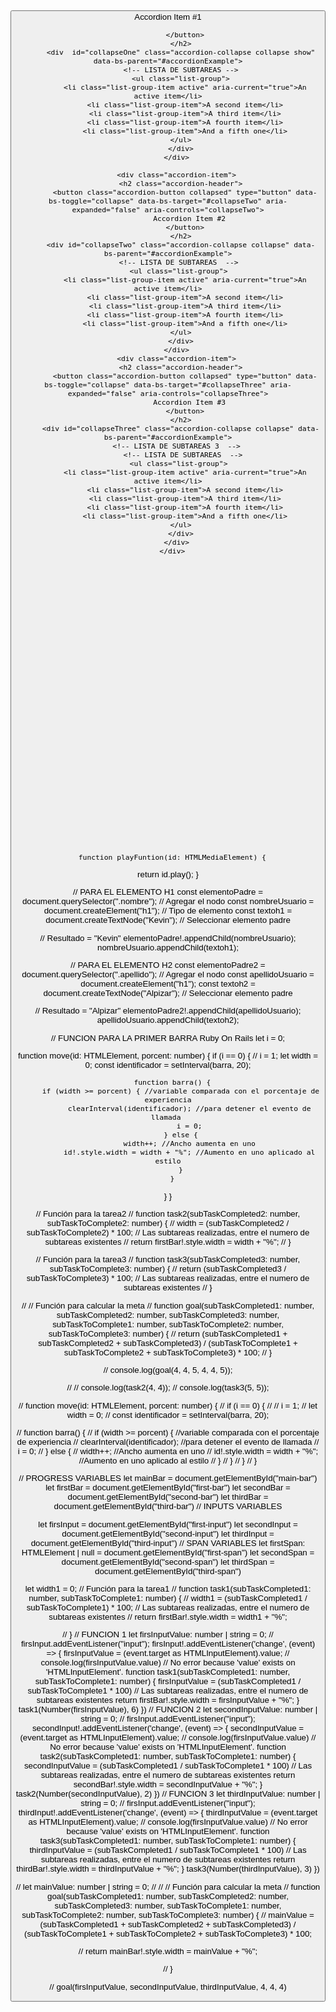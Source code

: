 <!-- CODIGO ACORDION -->
  <div class="accordion" id="accordionExample">
        <div class="accordion-item">
          <h2 class="accordion-header">
            <button class="accordion-button" type="button" data-bs-toggle="collapse" data-bs-target="#collapseOne" aria-expanded="true" aria-controls="collapseOne">
              Accordion Item #1
              
            </button>
          </h2>
          <div  id="collapseOne" class="accordion-collapse collapse show" data-bs-parent="#accordionExample">
          <!-- LISTA DE SUBTAREAS -->
          <ul class="list-group">
            <li class="list-group-item active" aria-current="true">An active item</li>
            <li class="list-group-item">A second item</li>
            <li class="list-group-item">A third item</li>
            <li class="list-group-item">A fourth item</li>
            <li class="list-group-item">And a fifth one</li>
          </ul>
          </div>
        </div>
        
        <div class="accordion-item">
          <h2 class="accordion-header">
            <button class="accordion-button collapsed" type="button" data-bs-toggle="collapse" data-bs-target="#collapseTwo" aria-expanded="false" aria-controls="collapseTwo">
              Accordion Item #2
            </button>
          </h2>
          <div id="collapseTwo" class="accordion-collapse collapse" data-bs-parent="#accordionExample">
         <!-- LISTA DE SUBTAREAS  -->
         <ul class="list-group">
            <li class="list-group-item active" aria-current="true">An active item</li>
            <li class="list-group-item">A second item</li>
            <li class="list-group-item">A third item</li>
            <li class="list-group-item">A fourth item</li>
            <li class="list-group-item">And a fifth one</li>
          </ul>
          </div>
        </div>
        <div class="accordion-item">
          <h2 class="accordion-header">
            <button class="accordion-button collapsed" type="button" data-bs-toggle="collapse" data-bs-target="#collapseThree" aria-expanded="false" aria-controls="collapseThree">
              Accordion Item #3
            </button>
          </h2>
          <div id="collapseThree" class="accordion-collapse collapse" data-bs-parent="#accordionExample">
        <!-- LISTA DE SUBTAREAS 3  -->
           <!-- LISTA DE SUBTAREAS  -->
         <ul class="list-group">
            <li class="list-group-item active" aria-current="true">An active item</li>
            <li class="list-group-item">A second item</li>
            <li class="list-group-item">A third item</li>
            <li class="list-group-item">A fourth item</li>
            <li class="list-group-item">And a fifth one</li>
          </ul>
          </div>
        </div>
      </div>


































      function playFuntion(id: HTMLMediaElement) {
  return id.play();
}

// PARA EL ELEMENTO H1
const elementoPadre = document.querySelector(".nombre"); // Agregar el nodo 
const nombreUsuario = document.createElement("h1"); // Tipo de elemento
const textoh1 = document.createTextNode("Kevin"); // Seleccionar elemento padre 

// Resultado = "Kevin"
elementoPadre!.appendChild(nombreUsuario);
nombreUsuario.appendChild(textoh1);

// PARA EL ELEMENTO H2 
const elementoPadre2 = document.querySelector(".apellido"); // Agregar el nodo 
const apellidoUsuario = document.createElement("h1");
const textoh2 = document.createTextNode("Alpizar"); // Seleccionar elemento padre 

// Resultado = "Alpizar"
elementoPadre2!.appendChild(apellidoUsuario);
apellidoUsuario.appendChild(textoh2);

// FUNCION PARA LA PRIMER BARRA Ruby On Rails
let i = 0;

function move(id: HTMLElement, porcent: number) {
  if (i == 0) {
      // i = 1;
      let width = 0;
      const identificador = setInterval(barra, 20);

      function barra() {
          if (width >= porcent) { //variable comparada con el porcentaje de experiencia
              clearInterval(identificador); //para detener el evento de llamada 
              i = 0;
          } else {
              width++; //Ancho aumenta en uno
              id!.style.width = width + "%"; //Aumento en uno aplicado al estilo
          }
      }
  }
}
 










































 
// Función para la tarea2
// function task2(subTaskCompleted2: number, subTaskToComplete2: number) {
//      width =  (subTaskCompleted2 / subTaskToComplete2) * 100; // Las subtareas realizadas, entre  el numero de subtareas existentes
//    return firstBar!.style.width = width + "%";
// }



// Función para la tarea3
// function task3(subTaskCompleted3: number, subTaskToComplete3: number) {
//     return (subTaskCompleted3 / subTaskToComplete3) * 100; // Las subtareas realizadas, entre  el numero de subtareas existentes
// }


// // Función para calcular la meta
// function goal(subTaskCompleted1: number, subTaskCompleted2: number, subTaskCompleted3: number, subTaskToComplete1: number, subTaskToComplete2: number, subTaskToComplete3: number) {
//     return (subTaskCompleted1 + subTaskCompleted2 + subTaskCompleted3) / (subTaskToComplete1 + subTaskToComplete2 + subTaskToComplete3) * 100;
// }

// console.log(goal(4, 4, 5, 4, 4, 5));

// // console.log(task2(4, 4));
// console.log(task3(5, 5));



// function move(id: HTMLElement, porcent: number) {
//     if (i == 0) {
//         // i = 1;
//         let width = 0;
//         const identificador = setInterval(barra, 20);

//         function barra() {
//             if (width >= porcent) { //variable comparada con el porcentaje de experiencia
//                 clearInterval(identificador); //para detener el evento de llamada
//                 i = 0;
//             } else {
//                 width++; //Ancho aumenta en uno
//                 id!.style.width = width + "%"; //Aumento en uno aplicado al estilo
//             }
//         }
//     }
//   }




// PROGRESS VARIABLES
let mainBar = document.getElementById("main-bar")
let firstBar = document.getElementById("first-bar")
let secondBar = document.getElementById("second-bar")
let thirdBar = document.getElementById("third-bar")
// INPUTS VARIABLES

let firsInput = document.getElementById("first-input")
let secondInput = document.getElementById("second-input")
let thirdInput = document.getElementById("third-input")
// SPAN VARIABLES
let firstSpan: HTMLElement | null = document.getElementById("first-span")
let secondSpan = document.getElementById("second-span")
let thirdSpan = document.getElementById("third-span")

let width1 = 0;
// Función para la tarea1
// function task1(subTaskCompleted1: number, subTaskToComplete1: number) {
//    width1 =  (subTaskCompleted1 / subTaskToComplete1) * 100; // Las subtareas realizadas, entre  el numero de subtareas existentes
//    return firstBar!.style.width = width1 +  "%";

// }
// FUNCION 1
let firsInputValue: number | string = 0;
// firsInput.addEventListener("input");
firsInput!.addEventListener('change', (event) => {
  firsInputValue = (event.target as HTMLInputElement).value;
  // console.log(firsInputValue.value) // No error because 'value' exists on 'HTMLInputElement'.
  function task1(subTaskCompleted1: number, subTaskToComplete1: number) {
    firsInputValue = (subTaskCompleted1 / subTaskToComplete1 * 100) // Las subtareas realizadas, entre  el numero de subtareas existentes
    return firstBar!.style.width = firsInputValue + "%";
  } task1(Number(firsInputValue), 6)
})
// FUNCION 2
let secondInputValue: number | string = 0;
// firsInput.addEventListener("input");
secondInput!.addEventListener('change', (event) => {
  secondInputValue = (event.target as HTMLInputElement).value;
  // console.log(firsInputValue.value) // No error because 'value' exists on 'HTMLInputElement'.
  function task2(subTaskCompleted1: number, subTaskToComplete1: number) {
    secondInputValue = (subTaskCompleted1 / subTaskToComplete1 * 100) // Las subtareas realizadas, entre  el numero de subtareas existentes
    return secondBar!.style.width = secondInputValue + "%";
  } task2(Number(secondInputValue), 2)
})
// FUNCION 3
let thirdInputValue: number | string = 0;
// firsInput.addEventListener("input");
thirdInput!.addEventListener('change', (event) => {
  thirdInputValue = (event.target as HTMLInputElement).value;
  // console.log(firsInputValue.value) // No error because 'value' exists on 'HTMLInputElement'.
  function task3(subTaskCompleted1: number, subTaskToComplete1: number) {
    thirdInputValue = (subTaskCompleted1 / subTaskToComplete1 * 100) // Las subtareas realizadas, entre  el numero de subtareas existentes
    return thirdBar!.style.width = thirdInputValue + "%";
  } task3(Number(thirdInputValue), 3)
})


// let mainValue: number | string = 0;
// // // Función para calcular la meta
// function goal(subTaskCompleted1: number, subTaskCompleted2: number, subTaskCompleted3: number, subTaskToComplete1: number, subTaskToComplete2: number, subTaskToComplete3: number) {
//   mainValue = (subTaskCompleted1 + subTaskCompleted2 + subTaskCompleted3) / (subTaskToComplete1 + subTaskToComplete2 + subTaskToComplete3) * 100;



//   return mainBar!.style.width = mainValue + "%";


// }


// goal(firsInputValue, secondInputValue, thirdInputValue, 4, 4, 4)

